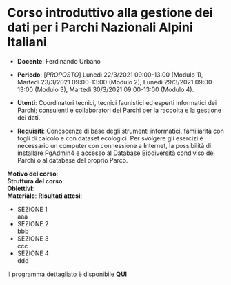 # Corso introduttivo alla gestione dei dati per i Parchi Nazionali Alpini Italiani

* **Docente**: Ferdinando Urbano  
* **Periodo**: [*PROPOSTO*] Lunedì 22/3/2021 09:00-13:00 (Modulo 1), Martedì 23/3/2021 09:00-13:00 (Modulo 2), Lunedì 29/3/2021 09:00-13:00 (Modulo 3), Martedì 30/3/2021 09:00-13:00 (Modulo 4).  
* **Utenti**: Coordinatori tecnici, tecnici faunistici ed esperti informatici dei Parchi; consulenti e collaboratori dei Parchi per la raccolta e la gestione dei dati.  

* **Requisiti**: Conoscenze di base degli strumenti informatici, familiarità con fogli di calcolo e con dataset ecologici. Per svolgere gli esercizi è necessario un computer con connessione a Internet, la possibilità di installare PgAdmin4 e accesso al Database Biodiversità condiviso dei Parchi o al database del proprio Parco.


**Motivo del corso**:  
**Struttura del corso**:  
**Obiettivi**:  
**Materiale**:
**Risultati attesi**:

* SEZIONE 1  
aaa  
* SEZIONE 2  
bbb  
* SEZIONE 3  
ccc  
* SEZIONE 4  
ddd  

Il programma dettagliato è disponibile [**QUI**](https://github.com/feurbano/gestione_dati_parchi/blob/master/programma.md)
